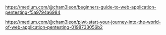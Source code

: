 
https://medium.com/@cham3leon/beginners-guide-to-web-application-pentesting-f5a9794a6984


https://medium.com/@cham3leon/pjwt-start-your-journey-into-the-world-of-web-application-pentesting-0198733056b2